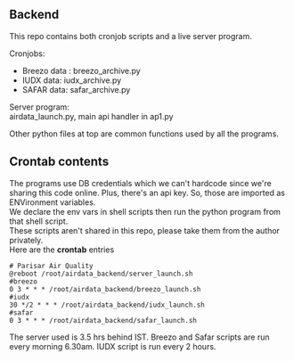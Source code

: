## Backend

This repo contains both cronjob scripts and a live server program.

Cronjobs:
- Breezo data : breezo_archive.py
- IUDX data: iudx_archive.py
- SAFAR data: safar_archive.py

Server program:  
airdata_launch.py, main api handler in ap1.py

Other python files at top are common functions used by all the programs.

## Crontab contents
The programs use DB credentials which we can't hardcode since we're sharing this code online. Plus, there's an api key. So, those are imported as ENVironment variables.  
We declare the env vars in shell scripts then run the python program from that shell script.  
These scripts aren't shared in this repo, please take them from the author privately.  
Here are the **crontab** entries

```
# Parisar Air Quality 
@reboot /root/airdata_backend/server_launch.sh
#breezo
0 3 * * * /root/airdata_backend/breezo_launch.sh
#iudx
30 */2 * * * /root/airdata_backend/iudx_launch.sh
#safar
0 3 * * * /root/airdata_backend/safar_launch.sh
```

The server used is 3.5 hrs behind IST. Breezo and Safar scripts are run every morning 6.30am. IUDX script is run every 2 hours.

